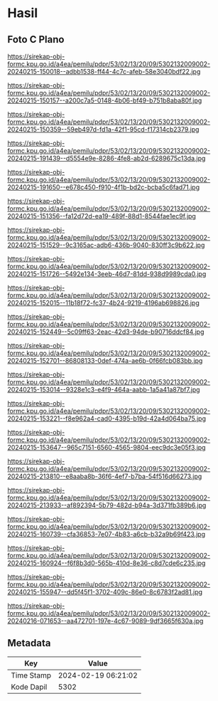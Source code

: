 # Hasil

## Foto C Plano

https://sirekap-obj-formc.kpu.go.id/a4ea/pemilu/pdpr/53/02/13/20/09/5302132009002-20240215-150018--adbb1538-ff44-4c7c-afeb-58e3040bdf22.jpg

https://sirekap-obj-formc.kpu.go.id/a4ea/pemilu/pdpr/53/02/13/20/09/5302132009002-20240215-150157--a200c7a5-0148-4b06-bf49-b751b8aba80f.jpg

https://sirekap-obj-formc.kpu.go.id/a4ea/pemilu/pdpr/53/02/13/20/09/5302132009002-20240215-150359--59eb497d-fd1a-42f1-95cd-f17314cb2379.jpg

https://sirekap-obj-formc.kpu.go.id/a4ea/pemilu/pdpr/53/02/13/20/09/5302132009002-20240215-191439--d5554e9e-8286-4fe8-ab2d-6289675c13da.jpg

https://sirekap-obj-formc.kpu.go.id/a4ea/pemilu/pdpr/53/02/13/20/09/5302132009002-20240215-191650--e678c450-f910-4f1b-bd2c-bcba5c6fad71.jpg

https://sirekap-obj-formc.kpu.go.id/a4ea/pemilu/pdpr/53/02/13/20/09/5302132009002-20240215-151356--fa12d72d-ea19-489f-88d1-8544fae1ec9f.jpg

https://sirekap-obj-formc.kpu.go.id/a4ea/pemilu/pdpr/53/02/13/20/09/5302132009002-20240215-151529--9c3165ac-adb6-436b-9040-830ff3c9b622.jpg

https://sirekap-obj-formc.kpu.go.id/a4ea/pemilu/pdpr/53/02/13/20/09/5302132009002-20240215-151726--5492e134-3eeb-46d7-81dd-938d9989cda0.jpg

https://sirekap-obj-formc.kpu.go.id/a4ea/pemilu/pdpr/53/02/13/20/09/5302132009002-20240215-152015--11b18f72-fc37-4b24-9219-4196ab698826.jpg

https://sirekap-obj-formc.kpu.go.id/a4ea/pemilu/pdpr/53/02/13/20/09/5302132009002-20240215-152449--5c09ff63-2eac-42d3-94de-b90716ddcf84.jpg

https://sirekap-obj-formc.kpu.go.id/a4ea/pemilu/pdpr/53/02/13/20/09/5302132009002-20240215-152701--86808133-0def-474a-ae6b-0f66fcb083bb.jpg

https://sirekap-obj-formc.kpu.go.id/a4ea/pemilu/pdpr/53/02/13/20/09/5302132009002-20240215-153014--9328e1c3-e4f9-464a-aabb-1a5a41a87bf7.jpg

https://sirekap-obj-formc.kpu.go.id/a4ea/pemilu/pdpr/53/02/13/20/09/5302132009002-20240215-153221--f8e962a4-cad0-4395-b19d-42a4d064ba75.jpg

https://sirekap-obj-formc.kpu.go.id/a4ea/pemilu/pdpr/53/02/13/20/09/5302132009002-20240215-153647--965c7151-6560-4565-9804-eec9dc3e05f3.jpg

https://sirekap-obj-formc.kpu.go.id/a4ea/pemilu/pdpr/53/02/13/20/09/5302132009002-20240215-213810--e8aaba8b-36f6-4ef7-b7ba-54f516d66273.jpg

https://sirekap-obj-formc.kpu.go.id/a4ea/pemilu/pdpr/53/02/13/20/09/5302132009002-20240215-213933--af892394-5b79-482d-b94a-3d371fb389b6.jpg

https://sirekap-obj-formc.kpu.go.id/a4ea/pemilu/pdpr/53/02/13/20/09/5302132009002-20240215-160739--cfa36853-7e07-4b83-a6cb-b32a9b69f423.jpg

https://sirekap-obj-formc.kpu.go.id/a4ea/pemilu/pdpr/53/02/13/20/09/5302132009002-20240215-160924--f6f8b3d0-565b-410d-8e36-c8d7cde6c235.jpg

https://sirekap-obj-formc.kpu.go.id/a4ea/pemilu/pdpr/53/02/13/20/09/5302132009002-20240215-155947--dd5f45f1-3702-409c-86e0-8c6783f2ad81.jpg

https://sirekap-obj-formc.kpu.go.id/a4ea/pemilu/pdpr/53/02/13/20/09/5302132009002-20240216-071653--aa472701-197e-4c67-9089-9df3665f630a.jpg


## Metadata

| Key        | Value               |
| ---------- | ------------------- |
| Time Stamp | 2024-02-19 06:21:02 |
| Kode Dapil | 5302                |



